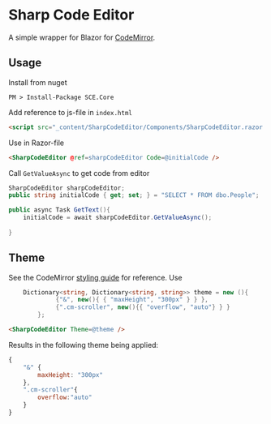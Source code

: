 # Sharp Code Editor
A simple wrapper for Blazor for [CodeMirror](https://github.com/codemirror). 

## Usage
Install from nuget
````
PM > Install-Package SCE.Core
````

Add reference to js-file in `index.html`
````html
<script src="_content/SharpCodeEditor/Components/SharpCodeEditor.razor.js"></script>
````
Use in Razor-file
````html
<SharpCodeEditor @ref=sharpCodeEditor Code=@initialCode />
````
Call `GetValueAsync` to get code from editor
````csharp
SharpCodeEditor sharpCodeEditor;
public string initialCode { get; set; } = "SELECT * FROM dbo.People";

public async Task GetText(){
    initialCode = await sharpCodeEditor.GetValueAsync();
    
}
````

## Theme
See the CodeMirror [styling guide](https://codemirror.net/examples/styling/) for reference. Use 

````csharp
    Dictionary<string, Dictionary<string, string>> theme = new (){
             {"&", new(){ { "maxHeight", "300px" } } },
             {".cm-scroller", new(){{ "overflow", "auto"} } } 
        };
````
````html
<SharpCodeEditor Theme=@theme />
````
Results in the following theme being applied:
````js
{
    "&" {
        maxHeight: "300px"
    },
    ".cm-scroller"{
        overflow:"auto"
    }
}
````
